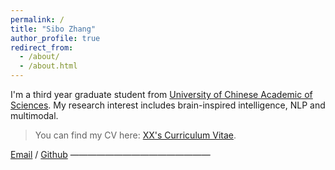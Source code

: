 ```yaml
---
permalink: /
title: "Sibo Zhang"
author_profile: true
redirect_from: 
  - /about/
  - /about.html
---
```


I'm a third year graduate student from [University of Chinese Academic of Sciences](https://www.ucas.edu.cn/). My research interest includes brain-inspired intelligence, NLP and multimodal.

>You can find my CV here: [XX's Curriculum Vitae](../assets/Curriculum_Vitae.pdf).

[Email](mailto:zhangsibo22@mails.ucas.ac.cn) / [Github](https://github.com/ultracoolHub) 
————————————————

                          
                        



